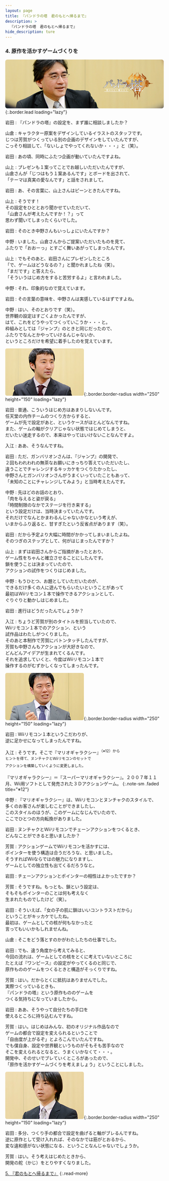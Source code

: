 ```yaml
---
layout: page
title: 『パンドラの塔　君のもとへ帰るまで』
description: >
  『パンドラの塔　君のもとへ帰るまで』
hide_description: ture
---
```


### 4. 原作を活かすゲームづくりを

![](/interviews/jp/wii/sx3j/vol1/img/mainvisual4.jpg){:.border.lead loading="lazy"}

岩田
: 『パンドラの塔』の設定を、まず誰に相談しましたか？

山倉
: キャラクター原案をデザインしているイラストのスタッフです。<br>じつは芳賀がつくっている別の企画のデザインをしていたんですが、<br>こっそり相談して、「ないしょでやってくれないか・・・」と（笑）。

岩田
: あの頃、同時にふたつ企画が動いていたんですよね。

山上
: プレゼンも１案ってことでお越しいただいたんですが、<br>山倉さんが「じつはもう１案あるんです」とボードを出されて、<br>「テーマは真実の愛なんです」と話をされまして。

岩田
: あ、その言葉に、山上さんはピーンときたんですね。

山上
: そうです！<br>その設定をひととおり聞かせていただいて、<br>「山倉さんが考えたんですか！？」って<br>思わず聞いてしまったくらいでした。

岩田
: そのとき中野さんもいっしょにいたんですか？

中野
: いました。山倉さんからご提案いただいたものを見て、<br>ふたりで「おおーっ」とすごく舞いあがってしまったんです。

山上
: でもそのあと、岩田さんにプレゼンしたところ<br>「で、ゲームはどうなるの？」と聞かれましたね（笑）。<br>「まだです」と答えたら、<br>「そういうはじめ方をすると苦労するよ」と言われました。

中野
: それ、印象的なので覚えています。

岩田
: その言葉の意味を、中野さんは実感しているはずですよね。

中野
: はい、そのとおりです（笑）。<br>世界観の設定はすごくよかったんですが、<br>はて、これをどうやってつくっていこうか・・・と。<br>枠組みとしては『ジャンプ』のときと同じだったので、<br>ふたりでなんとかやっていけるんじゃないか、<br>というところだけを希望に着手したのを覚えています。

![](/interviews/jp/wii/sx3j/vol1/img/photo13.jpg){:.border.border-radius width="250" height="150" loading="lazy"}

岩田
: 普通、こういうはじめ方はあまりしないんです。<br>任天堂の内作チームのつくり方からすると、<br>ゲームが先で設定があと、というケースがほとんどなんですね。<br>また、ゲームの軸がクリアじゃない状態ではじめてしまうと、<br>だいたい迷走するので、本来はやってはいけないことなんですよ。

入江
: ああ、そうなんですね。 

岩田
: ただ、ガンバリオンさんは、『ジャンプ』の開発で、<br>２回もわれわれの無茶なお願いにきっちり答えていただいたし、<br>違うことでチャレンジするキッカケをつくりたかったし、<br>中野さんとガンバリオンさんがうまくいっていたこともあって、<br>「未知のことにチャレンジしてみよう」と当時考えたんです。

中野
: 先ほどのお話のとおり、<br>「肉を与えると姿が戻る」<br>「時間制限のなかでステージを行き来する」<br>という設定だけは、当時決まっていたんです。<br>それだけでなんとかまわるんじゃないかなという考えが、<br>いまからふり返ると、甘すぎたという反省点があります（笑）。

岩田
: だから予定より大幅に時間がかかってしまいましたよね。<br>そのつぎのステップとして、何がはじまったんですか？ 

山上
: まずは岩田さんからご指摘があったとおり、<br>ゲーム性をちゃんと確立させることにしたんです。<br>鎖を使うことは決まっていたので、<br>アクションの試作をつくりはじめました。

中野
: もうひとつ、お題としていただいたのが、<br>できるだけ多くの人に遊んでもらいたいということがあって<br>最初はWiiリモコン１本で操作できるアクションとして、<br>ぐりぐりと動かしはじめました。

岩田
: 進行はどうだったんでしょうか？

入江
: ちょうど芳賀が別のタイトルを担当していたので、<br>Wiiリモコン１本でのアクション、という<br>試作品はわたしがつくりました。<br>そのあと本制作で芳賀にバトンタッチしたんですが、<br>芳賀も中野さんもアクションが大好きなので、<br>どんどんアイデアが生まれてくるんです。<br>それを追求していくと、今度はWiiリモコン１本で<br>操作するのがむずかしくなってしまったんです。

![](/interviews/jp/wii/sx3j/vol1/img/photo14.jpg){:.border.border-radius width="250" height="150" loading="lazy"}

岩田
: Wiiリモコン１本というこだわりが、<br>逆に足かせになってしまったんですね。

入江
: そうです。そこで『マリオギャラクシー』<SUP>（※12）から<br>ヒントを得て、ヌンチャクとWiiリモコンのセットで<br>アクションを構築していくように変更しました。

『マリオギャラクシー』＝『スーパーマリオギャラクシー』。２００７年１１月、Wii用ソフトとして発売された３Ｄアクションゲーム。
{:.note-sm .faded title="※12"}

中野
: 『マリオギャラクシー』は、Wiiリモコンとヌンチャクのスタイルで、<br>多くのお客さんが楽しむことができましたし、<br>このスタイルのほうが、このゲームになじんでいたので、<br>ここでひとつの方向転換がありました。

岩田
: ヌンチャクとWiiリモコンでチェーンアクションをつくるとき、<br>どんなことができると思いましたか？

芳賀
: アクションゲームでWiiリモコンを活かすには、<br>ポインターを使う構造は合うだろうな、と思いました。<br>そうすればWiiならではの魅力になりますし、<br>ゲームとしての独立性も出てくるだろうなと。

岩田
: チェーンアクションとポインターの相性はよかったですか？

芳賀
: そうですね。もっとも、鎖という設定は、<br>そもそもポインターのことは何も考えなく<br>生まれたものでしたけど（笑）。

岩田
: そういえば、「女の子の肌に鎖はいいコントラストだから」<br>ということがキッカケでしたね。<br>最初は、ゲームとしての核が何もなかったと<br>言ってもいいかもしれませんね。

山倉
: そこをどう落とすのかがわたしたちの仕事でした。

岩田
: でも、違う角度から考えてみると、<br>今回の流れは、ゲームとしての核をとくに考えていないところに<br>たとえば『ワンピース』の設定がやってくるのと同じで、<br>原作もののゲームをつくるときと構造がそっくりですね。

芳賀
: はい。だからとくに抵抗はありませんでした。<br>実際つくっているときも、<br>『パンドラの塔』という原作もののゲームを<br>つくる気持ちになっていましたから。

岩田
: ああ、そうやって自分たちの手口を<br>使えるところに持ち込むんですね。

芳賀
: はい。はじめはみんな、初のオリジナル作品なので<br>ゲームの都合で設定を変えられるということで<br>「自由度が上がるぞ」とよろこんでいたんですね。<br>でも僕自身、設定や世界観というものがそもそも苦手なので<br>そこを変えられるとなると、うまくいかなくて・・・。<br>開発中、そのせいでブレていくところがあったので、<br>「原作を活かすゲームづくりを考えましょう」ということにしました。

![](/interviews/jp/wii/sx3j/vol1/img/photo15.jpg){:.border.border-radius width="250" height="150" loading="lazy"}

岩田
: 多分、つくり手の都合で設定を曲げると軸がブレるんですね。<br>逆に原作として受け入れれば、そのなかでは筋がとおるから、<br>変な違和感がない状態になる、ということなんじゃないでしょうか。

芳賀
: はい。そう考えはじめたときから、<br>開発の舵（かじ）をとりやすくなりました。

[5. 『君のもとへ帰るまで』](5.md)
{:.read-more}

